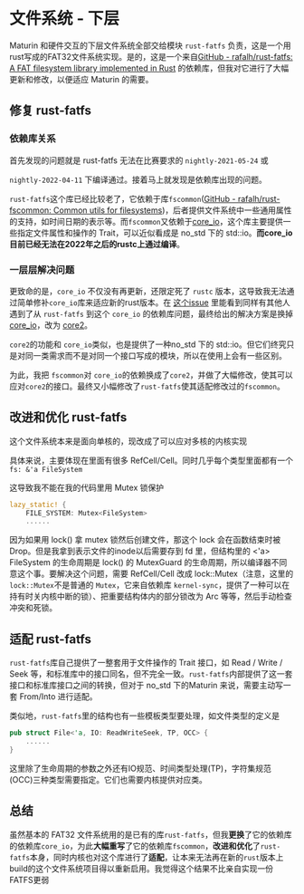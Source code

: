 # 文件系统 - 下层

Maturin 和硬件交互的下层文件系统全部交给模块 `rust-fatfs` 负责，这是一个用rust写成的FAT32文件系统实现。是的，这是一个来自[GitHub - rafalh/rust-fatfs: A FAT filesystem library implemented in Rust](https://github.com/rafalh/rust-fatfs) 的依赖库，但我对它进行了大幅更新和修改，以便适应 Maturin 的需要。

## 修复 rust-fatfs

### 依赖库关系

首先发现的问题就是 rust-fatfs 无法在比赛要求的 `nightly-2021-05-24` 或

`nightly-2022-04-11` 下编译通过。接着马上就发现是依赖库出现的问题。

`rust-fatfs`这个库已经比较老了，它依赖于库`fscommon`([GitHub - rafalh/rust-fscommon: Common utils for filesystems](https://github.com/rafalh/rust-fscommon))，后者提供文件系统中一些通用属性的支持，如时间日期的表示等。而`fscommon`又依赖于[core_io](https://github.com/jethrogb/rust-core_io)，这个库主要提供一些指定文件属性和操作的 Trait，可以近似看成是 no_std 下的 std::io。**而core_io目前已经无法在2022年之后的rustc上通过编译**。

### 一层层解决问题

更致命的是，`core_io` 不仅没有再更新，还限定死了 `rustc` 版本，这导致我无法通过简单修补`core_io`库来适应新的rust版本。在 [这个issue](https://github.com/jethrogb/rust-core_io/issues/35) 里能看到同样有其他人遇到了从 `rust-fatfs` 到这个 `core_io` 的依赖库问题，最终给出的解决方案是换掉 [core_io](%60https://github.com/jethrogb/rust-core_io%60)，改为 [core2](%60https://github.com/technocreatives/core2%60)。

`core2`的功能和 `core_io`类似，也是提供了一种no_std 下的 std::io。但它们终究只是对同一类需求而不是对同一个接口写成的模块，所以在使用上会有一些区别。

为此，我把 `fscommon`对 `core_io`的依赖换成了`core2`，并做了大幅修改，使其可以应对`core2`的接口。最终又小幅修改了`rust-fatfs`使其适配修改过的`fscommon`。

## 改进和优化 rust-fatfs

这个文件系统本来是面向单核的，现改成了可以应对多核的内核实现

具体来说，主要体现在里面有很多 RefCell/Cell。同时几乎每个类型里面都有一个 `fs: &'a FileSystem`

这导致我不能在我的代码里用 Mutex 锁保护

```rust
lazy_static! {
    FILE_SYSTEM: Mutex<FileSystem>
    ......
```

因为如果用 lock() 拿 mutex 锁然后创建文件，那这个 lock 会在函数结束时被 Drop。但是我拿到表示文件的inode以后需要存到 fd 里，但结构里的 <'a> FileSystem 的生命周期是 lock() 的 MutexGuard 的生命周期，所以编译器不同意这个事。要解决这个问题，需要 RefCell/Cell 改成 lock::Mutex（注意，这里的 `lock::Mutex`不是普通的 `Mutex`，它来自依赖库 `kernel-sync`，提供了一种可以在持有时关内核中断的锁）、把重要结构体内的部分锁改为 Arc 等等，然后手动检查冲突和死锁。

## 适配 rust-fatfs

`rust-fatfs`库自己提供了一整套用于文件操作的 Trait 接口，如 Read / Write / Seek 等，和标准库中的接口同名，但不完全一致。`rust-fatfs`内部提供了这一套接口和标准库接口之间的转换，但对于 no_std 下的Maturin 来说，需要主动写一套 From/Into 进行适配。

类似地，`rust-fatfs`里的结构也有一些模板类型要处理，如文件类型的定义是

```rust
pub struct File<'a, IO: ReadWriteSeek, TP, OCC> {
    ......
}
```

这里除了生命周期的参数之外还有IO规范、时间类型处理(TP)，字符集规范(OCC)三种类型需要指定。它们也需要内核提供对应类。

## 总结

虽然基本的 FAT32 文件系统用的是已有的库`rust-fatfs`，但我**更换**了它的依赖库的依赖库`core_io`，为此**大幅重写**了它的依赖库`fscommon`，**改进和优化**了`rust-fatfs`本身，同时内核也对这个库进行了**适配**，让本来无法再在新的`rust`版本上build的这个文件系统项目得以重新启用。我觉得这个结果不比亲自实现一份FATFS更弱
